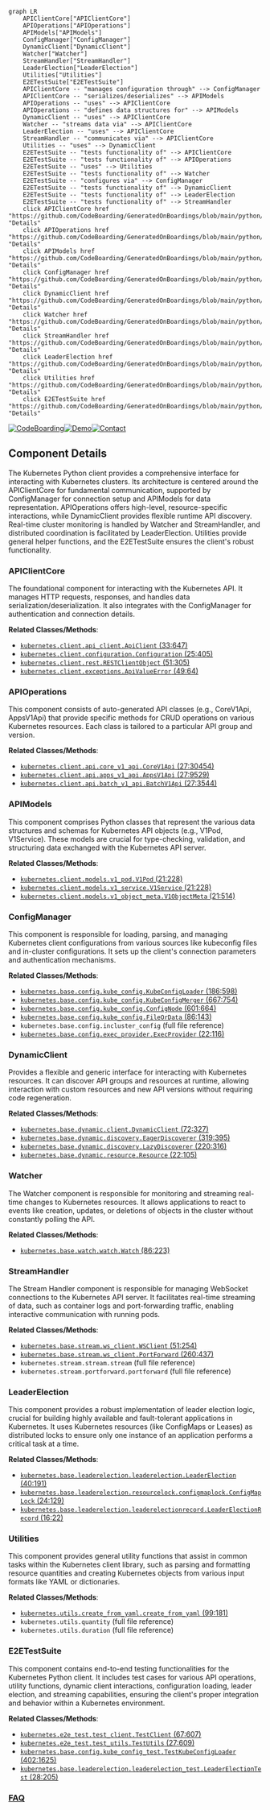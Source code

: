 ```mermaid
graph LR
    APIClientCore["APIClientCore"]
    APIOperations["APIOperations"]
    APIModels["APIModels"]
    ConfigManager["ConfigManager"]
    DynamicClient["DynamicClient"]
    Watcher["Watcher"]
    StreamHandler["StreamHandler"]
    LeaderElection["LeaderElection"]
    Utilities["Utilities"]
    E2ETestSuite["E2ETestSuite"]
    APIClientCore -- "manages configuration through" --> ConfigManager
    APIClientCore -- "serializes/deserializes" --> APIModels
    APIOperations -- "uses" --> APIClientCore
    APIOperations -- "defines data structures for" --> APIModels
    DynamicClient -- "uses" --> APIClientCore
    Watcher -- "streams data via" --> APIClientCore
    LeaderElection -- "uses" --> APIClientCore
    StreamHandler -- "communicates via" --> APIClientCore
    Utilities -- "uses" --> DynamicClient
    E2ETestSuite -- "tests functionality of" --> APIClientCore
    E2ETestSuite -- "tests functionality of" --> APIOperations
    E2ETestSuite -- "uses" --> Utilities
    E2ETestSuite -- "tests functionality of" --> Watcher
    E2ETestSuite -- "configures via" --> ConfigManager
    E2ETestSuite -- "tests functionality of" --> DynamicClient
    E2ETestSuite -- "tests functionality of" --> LeaderElection
    E2ETestSuite -- "tests functionality of" --> StreamHandler
    click APIClientCore href "https://github.com/CodeBoarding/GeneratedOnBoardings/blob/main/python/APIClientCore.md" "Details"
    click APIOperations href "https://github.com/CodeBoarding/GeneratedOnBoardings/blob/main/python/APIOperations.md" "Details"
    click APIModels href "https://github.com/CodeBoarding/GeneratedOnBoardings/blob/main/python/APIModels.md" "Details"
    click ConfigManager href "https://github.com/CodeBoarding/GeneratedOnBoardings/blob/main/python/ConfigManager.md" "Details"
    click DynamicClient href "https://github.com/CodeBoarding/GeneratedOnBoardings/blob/main/python/DynamicClient.md" "Details"
    click Watcher href "https://github.com/CodeBoarding/GeneratedOnBoardings/blob/main/python/Watcher.md" "Details"
    click StreamHandler href "https://github.com/CodeBoarding/GeneratedOnBoardings/blob/main/python/StreamHandler.md" "Details"
    click LeaderElection href "https://github.com/CodeBoarding/GeneratedOnBoardings/blob/main/python/LeaderElection.md" "Details"
    click Utilities href "https://github.com/CodeBoarding/GeneratedOnBoardings/blob/main/python/Utilities.md" "Details"
    click E2ETestSuite href "https://github.com/CodeBoarding/GeneratedOnBoardings/blob/main/python/E2ETestSuite.md" "Details"
```
[![CodeBoarding](https://img.shields.io/badge/Generated%20by-CodeBoarding-9cf?style=flat-square)](https://github.com/CodeBoarding/CodeBoarding)[![Demo](https://img.shields.io/badge/Try%20our-Demo-blue?style=flat-square)](https://www.codeboarding.org/demo)[![Contact](https://img.shields.io/badge/Contact%20us%20-%20contact@codeboarding.org-lightgrey?style=flat-square)](mailto:contact@codeboarding.org)

## Component Details

The Kubernetes Python client provides a comprehensive interface for interacting with Kubernetes clusters. Its architecture is centered around the APIClientCore for fundamental communication, supported by ConfigManager for connection setup and APIModels for data representation. APIOperations offers high-level, resource-specific interactions, while DynamicClient provides flexible runtime API discovery. Real-time cluster monitoring is handled by Watcher and StreamHandler, and distributed coordination is facilitated by LeaderElection. Utilities provide general helper functions, and the E2ETestSuite ensures the client's robust functionality.

### APIClientCore
The foundational component for interacting with the Kubernetes API. It manages HTTP requests, responses, and handles data serialization/deserialization. It also integrates with the ConfigManager for authentication and connection details.


**Related Classes/Methods**:

- <a href="https://github.com/kubernetes-client/python/blob/master/kubernetes/client/api_client.py#L33-L647" target="_blank" rel="noopener noreferrer">`kubernetes.client.api_client.ApiClient` (33:647)</a>
- <a href="https://github.com/kubernetes-client/python/blob/master/kubernetes/client/configuration.py#L25-L405" target="_blank" rel="noopener noreferrer">`kubernetes.client.configuration.Configuration` (25:405)</a>
- <a href="https://github.com/kubernetes-client/python/blob/master/kubernetes/client/rest.py#L51-L305" target="_blank" rel="noopener noreferrer">`kubernetes.client.rest.RESTClientObject` (51:305)</a>
- <a href="https://github.com/kubernetes-client/python/blob/master/kubernetes/client/exceptions.py#L49-L64" target="_blank" rel="noopener noreferrer">`kubernetes.client.exceptions.ApiValueError` (49:64)</a>


### APIOperations
This component consists of auto-generated API classes (e.g., CoreV1Api, AppsV1Api) that provide specific methods for CRUD operations on various Kubernetes resources. Each class is tailored to a particular API group and version.


**Related Classes/Methods**:

- <a href="https://github.com/kubernetes-client/python/blob/master/kubernetes/client/api/core_v1_api.py#L27-L30454" target="_blank" rel="noopener noreferrer">`kubernetes.client.api.core_v1_api.CoreV1Api` (27:30454)</a>
- <a href="https://github.com/kubernetes-client/python/blob/master/kubernetes/client/api/apps_v1_api.py#L27-L9529" target="_blank" rel="noopener noreferrer">`kubernetes.client.api.apps_v1_api.AppsV1Api` (27:9529)</a>
- <a href="https://github.com/kubernetes-client/python/blob/master/kubernetes/client/api/batch_v1_api.py#L27-L3544" target="_blank" rel="noopener noreferrer">`kubernetes.client.api.batch_v1_api.BatchV1Api` (27:3544)</a>


### APIModels
This component comprises Python classes that represent the various data structures and schemas for Kubernetes API objects (e.g., V1Pod, V1Service). These models are crucial for type-checking, validation, and structuring data exchanged with the Kubernetes API server.


**Related Classes/Methods**:

- <a href="https://github.com/kubernetes-client/python/blob/master/kubernetes/client/models/v1_pod.py#L21-L228" target="_blank" rel="noopener noreferrer">`kubernetes.client.models.v1_pod.V1Pod` (21:228)</a>
- <a href="https://github.com/kubernetes-client/python/blob/master/kubernetes/client/models/v1_service.py#L21-L228" target="_blank" rel="noopener noreferrer">`kubernetes.client.models.v1_service.V1Service` (21:228)</a>
- <a href="https://github.com/kubernetes-client/python/blob/master/kubernetes/client/models/v1_object_meta.py#L21-L514" target="_blank" rel="noopener noreferrer">`kubernetes.client.models.v1_object_meta.V1ObjectMeta` (21:514)</a>


### ConfigManager
This component is responsible for loading, parsing, and managing Kubernetes client configurations from various sources like kubeconfig files and in-cluster configurations. It sets up the client's connection parameters and authentication mechanisms.


**Related Classes/Methods**:

- <a href="https://github.com/kubernetes-client/python/blob/master/kubernetes/base/config/kube_config.py#L186-L598" target="_blank" rel="noopener noreferrer">`kubernetes.base.config.kube_config.KubeConfigLoader` (186:598)</a>
- <a href="https://github.com/kubernetes-client/python/blob/master/kubernetes/base/config/kube_config.py#L667-L754" target="_blank" rel="noopener noreferrer">`kubernetes.base.config.kube_config.KubeConfigMerger` (667:754)</a>
- <a href="https://github.com/kubernetes-client/python/blob/master/kubernetes/base/config/kube_config.py#L601-L664" target="_blank" rel="noopener noreferrer">`kubernetes.base.config.kube_config.ConfigNode` (601:664)</a>
- <a href="https://github.com/kubernetes-client/python/blob/master/kubernetes/base/config/kube_config.py#L86-L143" target="_blank" rel="noopener noreferrer">`kubernetes.base.config.kube_config.FileOrData` (86:143)</a>
- `kubernetes.base.config.incluster_config` (full file reference)
- <a href="https://github.com/kubernetes-client/python/blob/master/kubernetes/base/config/exec_provider.py#L22-L116" target="_blank" rel="noopener noreferrer">`kubernetes.base.config.exec_provider.ExecProvider` (22:116)</a>


### DynamicClient
Provides a flexible and generic interface for interacting with Kubernetes resources. It can discover API groups and resources at runtime, allowing interaction with custom resources and new API versions without requiring code regeneration.


**Related Classes/Methods**:

- <a href="https://github.com/kubernetes-client/python/blob/master/kubernetes/base/dynamic/client.py#L72-L327" target="_blank" rel="noopener noreferrer">`kubernetes.base.dynamic.client.DynamicClient` (72:327)</a>
- <a href="https://github.com/kubernetes-client/python/blob/master/kubernetes/base/dynamic/discovery.py#L319-L395" target="_blank" rel="noopener noreferrer">`kubernetes.base.dynamic.discovery.EagerDiscoverer` (319:395)</a>
- <a href="https://github.com/kubernetes-client/python/blob/master/kubernetes/base/dynamic/discovery.py#L220-L316" target="_blank" rel="noopener noreferrer">`kubernetes.base.dynamic.discovery.LazyDiscoverer` (220:316)</a>
- <a href="https://github.com/kubernetes-client/python/blob/master/kubernetes/base/dynamic/resource.py#L22-L105" target="_blank" rel="noopener noreferrer">`kubernetes.base.dynamic.resource.Resource` (22:105)</a>


### Watcher
The Watcher component is responsible for monitoring and streaming real-time changes to Kubernetes resources. It allows applications to react to events like creation, updates, or deletions of objects in the cluster without constantly polling the API.


**Related Classes/Methods**:

- <a href="https://github.com/kubernetes-client/python/blob/master/kubernetes/base/watch/watch.py#L86-L223" target="_blank" rel="noopener noreferrer">`kubernetes.base.watch.watch.Watch` (86:223)</a>


### StreamHandler
The Stream Handler component is responsible for managing WebSocket connections to the Kubernetes API server. It facilitates real-time streaming of data, such as container logs and port-forwarding traffic, enabling interactive communication with running pods.


**Related Classes/Methods**:

- <a href="https://github.com/kubernetes-client/python/blob/master/kubernetes/base/stream/ws_client.py#L51-L254" target="_blank" rel="noopener noreferrer">`kubernetes.base.stream.ws_client.WSClient` (51:254)</a>
- <a href="https://github.com/kubernetes-client/python/blob/master/kubernetes/base/stream/ws_client.py#L260-L437" target="_blank" rel="noopener noreferrer">`kubernetes.base.stream.ws_client.PortForward` (260:437)</a>
- `kubernetes.stream.stream.stream` (full file reference)
- `kubernetes.stream.portforward.portforward` (full file reference)


### LeaderElection
This component provides a robust implementation of leader election logic, crucial for building highly available and fault-tolerant applications in Kubernetes. It uses Kubernetes resources (like ConfigMaps or Leases) as distributed locks to ensure only one instance of an application performs a critical task at a time.


**Related Classes/Methods**:

- <a href="https://github.com/kubernetes-client/python/blob/master/kubernetes/base/leaderelection/leaderelection.py#L40-L191" target="_blank" rel="noopener noreferrer">`kubernetes.base.leaderelection.leaderelection.LeaderElection` (40:191)</a>
- <a href="https://github.com/kubernetes-client/python/blob/master/kubernetes/base/leaderelection/resourcelock/configmaplock.py#L24-L129" target="_blank" rel="noopener noreferrer">`kubernetes.base.leaderelection.resourcelock.configmaplock.ConfigMapLock` (24:129)</a>
- <a href="https://github.com/kubernetes-client/python/blob/master/kubernetes/base/leaderelection/leaderelectionrecord.py#L16-L22" target="_blank" rel="noopener noreferrer">`kubernetes.base.leaderelection.leaderelectionrecord.LeaderElectionRecord` (16:22)</a>


### Utilities
This component provides general utility functions that assist in common tasks within the Kubernetes client library, such as parsing and formatting resource quantities and creating Kubernetes objects from various input formats like YAML or dictionaries.


**Related Classes/Methods**:

- <a href="https://github.com/kubernetes-client/python/blob/master/kubernetes/utils/create_from_yaml.py#L99-L181" target="_blank" rel="noopener noreferrer">`kubernetes.utils.create_from_yaml.create_from_yaml` (99:181)</a>
- `kubernetes.utils.quantity` (full file reference)
- `kubernetes.utils.duration` (full file reference)


### E2ETestSuite
This component contains end-to-end testing functionalities for the Kubernetes Python client. It includes test cases for various API operations, utility functions, dynamic client interactions, configuration loading, leader election, and streaming capabilities, ensuring the client's proper integration and behavior within a Kubernetes environment.


**Related Classes/Methods**:

- <a href="https://github.com/kubernetes-client/python/blob/master/kubernetes/e2e_test/test_client.py#L67-L607" target="_blank" rel="noopener noreferrer">`kubernetes.e2e_test.test_client.TestClient` (67:607)</a>
- <a href="https://github.com/kubernetes-client/python/blob/master/kubernetes/e2e_test/test_utils.py#L27-L609" target="_blank" rel="noopener noreferrer">`kubernetes.e2e_test.test_utils.TestUtils` (27:609)</a>
- <a href="https://github.com/kubernetes-client/python/blob/master/kubernetes/base/config/kube_config_test.py#L402-L1625" target="_blank" rel="noopener noreferrer">`kubernetes.base.config.kube_config_test.TestKubeConfigLoader` (402:1625)</a>
- <a href="https://github.com/kubernetes-client/python/blob/master/kubernetes/base/leaderelection/leaderelection_test.py#L28-L205" target="_blank" rel="noopener noreferrer">`kubernetes.base.leaderelection.leaderelection_test.LeaderElectionTest` (28:205)</a>




### [FAQ](https://github.com/CodeBoarding/GeneratedOnBoardings/tree/main?tab=readme-ov-file#faq)